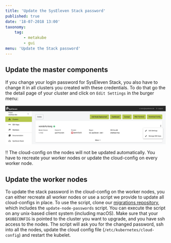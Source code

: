 ```yaml
---
title: 'Update the SysEleven Stack password'
published: true
date: '18-07-2018 13:00'
taxonomy:
    tag:
        - metakube
        - gui
menu: 'Update the Stack password'
---
```


## Update the master components

If you change your login password for SysEleven Stack, you also have to change it in all clusters you created with these credentials. To do that go the the detail page of your cluster and click on `Edit Settings` in the burger menu:

![Edit Settings dialog opened](image_edit-settings_01.png)

!! The cloud-config on the nodes will not be updated automatically. You have to recreate your worker nodes or update the cloud-config on every worker node.

## Update the worker nodes

To update the stack password in the cloud-config on the worker nodes, you can either recreate all worker nodes or use a script we provide to update all cloud-configs in place. To use the script, clone our [migrations repository](https://github.com/syseleven/metakube-migration), which includes the `update-node-passwords` script. You can execute the script on any unix-based client system (including macOS).
Make sure that your `$KUBECONFIG` is pointed to the cluster you want to upgrade, and you have ssh access to the nodes. The script will ask you for the changed password, ssh into all the nodes, update the cloud config file (`/etc/kubernetes/cloud-config`) and restart the kubelet.
